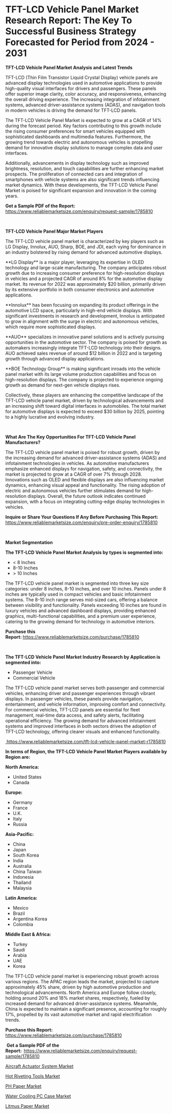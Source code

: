<p><h1>TFT-LCD Vehicle Panel Market Research Report: The Key To Successful Business Strategy Forecasted for Period from 2024 - 2031</h1></p><p><strong>TFT-LCD Vehicle Panel Market Analysis and Latest Trends</strong></p>
<p><p>TFT-LCD (Thin Film Transistor Liquid Crystal Display) vehicle panels are advanced display technologies used in automotive applications to provide high-quality visual interfaces for drivers and passengers. These panels offer superior image clarity, color accuracy, and responsiveness, enhancing the overall driving experience. The increasing integration of infotainment systems, advanced driver-assistance systems (ADAS), and navigation tools in modern vehicles is driving the demand for TFT-LCD panels.</p><p>The TFT-LCD Vehicle Panel Market is expected to grow at a CAGR of 14% during the forecast period. Key factors contributing to this growth include the rising consumer preferences for smart vehicles equipped with sophisticated dashboards and multimedia features. Furthermore, the growing trend towards electric and autonomous vehicles is propelling demand for innovative display solutions to manage complex data and user interfaces.</p><p>Additionally, advancements in display technology such as improved brightness, resolution, and touch capabilities are further enhancing market prospects. The proliferation of connected cars and integration of smartphones with vehicle systems are also significant trends influencing market dynamics. With these developments, the TFT-LCD Vehicle Panel Market is poised for significant expansion and innovation in the coming years.</p></p>
<p><strong>Get a Sample PDF of the Report:&nbsp;</strong> <a href="https://www.reliablemarketsize.com/enquiry/request-sample/1785810?utm_campaign=1103&utm_medium=2&utm_source=Github&utm_content=ia&utm_term=19122024&utm_id=tft-lcd-vehicle-panel">https://www.reliablemarketsize.com/enquiry/request-sample/1785810</a></p>
<p>&nbsp;</p>
<p><strong>TFT-LCD Vehicle Panel Major Market Players</strong></p>
<p><p>The TFT-LCD vehicle panel market is characterized by key players such as LG Display, Innolux, AUO, Sharp, BOE, and JDI, each vying for dominance in an industry bolstered by rising demand for advanced automotive displays.</p><p>**LG Display** is a major player, leveraging its expertise in OLED technology and large-scale manufacturing. The company anticipates robust growth due to increasing consumer preference for high-resolution displays in vehicles and a projected CAGR of around 8% for the automotive display market. Its revenue for 2022 was approximately $20 billion, primarily driven by its extensive portfolio in both consumer electronics and automotive applications.</p><p>**Innolux** has been focusing on expanding its product offerings in the automotive LCD space, particularly in high-end vehicle displays. With significant investments in research and development, Innolux is anticipated to grow in alignment with the surge in electric and autonomous vehicles, which require more sophisticated displays.</p><p>**AUO** specializes in innovative panel solutions and is actively pursuing opportunities in the automotive sector. The company is poised for growth as automakers increasingly integrate TFT-LCD technology into their designs. AUO achieved sales revenue of around $12 billion in 2022 and is targeting growth through advanced display applications.</p><p>**BOE Technology Group** is making significant inroads into the vehicle panel market with its large volume production capabilities and focus on high-resolution displays. The company is projected to experience ongoing growth as demand for next-gen vehicle displays rises.</p><p>Collectively, these players are enhancing the competitive landscape of the TFT-LCD vehicle panel market, driven by technological advancements and an increasing shift toward digital interfaces in automobiles. The total market for automotive displays is expected to exceed $30 billion by 2025, pointing to a highly lucrative and evolving industry.</p></p>
<p>&nbsp;</p>
<p><strong>What Are The Key Opportunities For TFT-LCD Vehicle Panel Manufacturers?</strong></p>
<p><p>The TFT-LCD vehicle panel market is poised for robust growth, driven by the increasing demand for advanced driver-assistance systems (ADAS) and infotainment technologies in vehicles. As automotive manufacturers emphasize enhanced displays for navigation, safety, and connectivity, the market is projected to grow at a CAGR of over 7% through 2028. Innovations such as OLED and flexible displays are also influencing market dynamics, enhancing visual appeal and functionality. The rising adoption of electric and autonomous vehicles further stimulates demand for high-resolution displays. Overall, the future outlook indicates continued expansion, with a focus on integrating cutting-edge display technologies in vehicles.</p></p>
<p><strong>Inquire or Share Your Questions If Any Before Purchasing This Report:</strong> <a href="https://www.reliablemarketsize.com/enquiry/pre-order-enquiry/1785810?utm_campaign=1103&utm_medium=2&utm_source=Github&utm_content=ia&utm_term=19122024&utm_id=tft-lcd-vehicle-panel">https://www.reliablemarketsize.com/enquiry/pre-order-enquiry/1785810</a></p>
<p>&nbsp;</p>
<p><strong>Market Segmentation</strong></p>
<p><strong>The TFT-LCD Vehicle Panel Market Analysis by types is segmented into:</strong></p>
<p><ul><li>< 8 Inches</li><li>8-10 Inches</li><li>> 10 Inches</li></ul></p>
<p><p>The TFT-LCD vehicle panel market is segmented into three key size categories: under 8 inches, 8-10 inches, and over 10 inches. Panels under 8 inches are typically used in compact vehicles and basic infotainment systems. The 8-10 inch range serves mid-sized cars, offering a balance between visibility and functionality. Panels exceeding 10 inches are found in luxury vehicles and advanced dashboard displays, providing enhanced graphics, multi-functional capabilities, and a premium user experience, catering to the growing demand for technology in automotive interiors.</p></p>
<p><strong>Purchase this Report:&nbsp;</strong><a href="https://www.reliablemarketsize.com/purchase/1785810?utm_campaign=1103&utm_medium=2&utm_source=Github&utm_content=ia&utm_term=19122024&utm_id=tft-lcd-vehicle-panel">https://www.reliablemarketsize.com/purchase/1785810</a></p>
<p>&nbsp;</p>
<p><strong>The TFT-LCD Vehicle Panel Market Industry Research by Application is segmented into:</strong></p>
<p><ul><li>Passenger Vehicle</li><li>Commercial Vehicle</li></ul></p>
<p><p>The TFT-LCD vehicle panel market serves both passenger and commercial vehicles, enhancing driver and passenger experiences through vibrant displays. In passenger vehicles, these panels provide navigation, entertainment, and vehicle information, improving comfort and connectivity. For commercial vehicles, TFT-LCD panels are essential for fleet management, real-time data access, and safety alerts, facilitating operational efficiency. The growing demand for advanced infotainment systems and improved interfaces in both sectors drives the adoption of TFT-LCD technology, offering clearer visuals and enhanced functionality.</p></p>
<p><a href="https://www.reliablemarketsize.com/tft-lcd-vehicle-panel-market-r1785810?utm_campaign=1103&utm_medium=2&utm_source=Github&utm_content=ia&utm_term=19122024&utm_id=tft-lcd-vehicle-panel">&nbsp;https://www.reliablemarketsize.com/tft-lcd-vehicle-panel-market-r1785810</a></p>
<p><strong>In terms of Region, the TFT-LCD Vehicle Panel Market Players available by Region are:</strong></p>
<p>
    <p> <strong> North America: </strong>
        <ul>
            <li>United States</li>
            <li>Canada</li>
        </ul>
        </p> 
    <p> <strong> Europe: </strong>
        <ul>
            <li>Germany</li>
            <li>France</li>
            <li>U.K.</li>
            <li>Italy</li>
            <li>Russia</li>
        </ul>
        </p> 
    <p> <strong> Asia-Pacific: </strong>
        <ul>
            <li>China</li>
            <li>Japan</li>
            <li>South Korea</li>
            <li>India</li>
            <li>Australia</li>
            <li>China Taiwan</li>
            <li>Indonesia</li>
            <li>Thailand</li>
            <li>Malaysia</li>
        </ul>
        </p> 
    <p> <strong> Latin America: </strong>
        <ul>
            <li>Mexico</li>
            <li>Brazil</li>
            <li>Argentina Korea</li>
            <li>Colombia</li>
        </ul>
        </p> 
    <p> <strong> Middle East & Africa: </strong>
        <ul>
            <li>Turkey</li>
            <li>Saudi</li>
            <li>Arabia</li>
            <li>UAE</li>
            <li>Korea</li>
        </ul>
    </p>
    </p>
<p><p>The TFT-LCD vehicle panel market is experiencing robust growth across various regions. The APAC region leads the market, projected to capture approximately 45% share, driven by high automotive production and technological advancements. North America and Europe follow closely, holding around 20% and 18% market shares, respectively, fueled by increased demand for advanced driver-assistance systems. Meanwhile, China is expected to maintain a significant presence, accounting for roughly 17%, propelled by its vast automotive market and rapid electrification trends.</p></p>
<p><strong>Purchase this Report: </strong><a href="https://www.reliablemarketsize.com/purchase/1785810?utm_campaign=1103&utm_medium=2&utm_source=Github&utm_content=ia&utm_term=19122024&utm_id=tft-lcd-vehicle-panel">https://www.reliablemarketsize.com/purchase/1785810</a></p>
<p>&nbsp;<strong>Get a Sample PDF of the Report:&nbsp;&nbsp;</strong><a href="https://www.reliablemarketsize.com/enquiry/request-sample/1785810?utm_campaign=1103&utm_medium=2&utm_source=Github&utm_content=ia&utm_term=19122024&utm_id=tft-lcd-vehicle-panel">https://www.reliablemarketsize.com/enquiry/request-sample/1785810</a></p>
<p><strong></strong></p>
<p><p><a href="https://www.linkedin.com/pulse/future-trends-aircraft-actuator-system-market-2024-2031-5xrgf?utm_campaign=1103&utm_medium=2&utm_source=Github&utm_content=ia&utm_term=19122024&utm_id=tft-lcd-vehicle-panel">Aircraft Actuator System Market</a></p><p><a href="https://www.linkedin.com/pulse/in-depth-review-hot-riveting-tools-market-size-segmentation-2gmzf?utm_campaign=1103&utm_medium=2&utm_source=Github&utm_content=ia&utm_term=19122024&utm_id=tft-lcd-vehicle-panel">Hot Riveting Tools Market</a></p><p><a href="https://www.linkedin.com/pulse/ph-paper-market-insights-industry-development-projected-ydycf?utm_campaign=1103&utm_medium=2&utm_source=Github&utm_content=ia&utm_term=19122024&utm_id=tft-lcd-vehicle-panel">PH Paper Market</a></p><p><a href="https://www.linkedin.com/pulse/water-cooling-pc-case-market-analysis-trends-development-h7nje?utm_campaign=1103&utm_medium=2&utm_source=Github&utm_content=ia&utm_term=19122024&utm_id=tft-lcd-vehicle-panel">Water Cooling PC Case Market</a></p><p><a href="https://www.linkedin.com/pulse/litmus-paper-market-growth-segmentation-regional-analysis-jo8ef?utm_campaign=1103&utm_medium=2&utm_source=Github&utm_content=ia&utm_term=19122024&utm_id=tft-lcd-vehicle-panel">Litmus Paper Market</a></p></p>